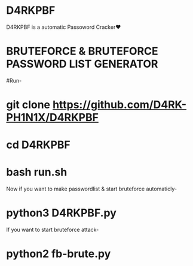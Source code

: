 # D4RKPBF
D4RKPBF is a automatic Passoword Cracker❤

# BRUTEFORCE & BRUTEFORCE PASSWORD LIST GENERATOR

#Run-

# git clone https://github.com/D4RK-PH1N1X/D4RKPBF

# cd D4RKPBF

# bash run.sh

Now if you want to make passwordlist & start bruteforce automaticly-   

# python3 D4RKPBF.py

If you want to start bruteforce attack-

# python2 fb-brute.py
